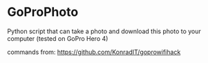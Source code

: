 # GoProPhoto
Python script that can take a photo and download this photo to your computer (tested on GoPro Hero 4)

commands from: https://github.com/KonradIT/goprowifihack
